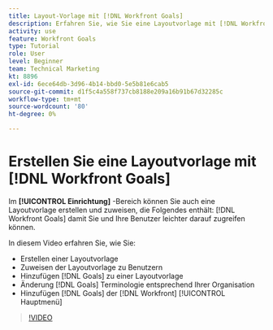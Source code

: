 ```yaml
---
title: Layout-Vorlage mit [!DNL Workfront Goals]
description: Erfahren Sie, wie Sie eine Layoutvorlage mit [!DNL Workfront Goals], assign the layout template to users, and change [!DNL Goals] -Terminologie an Ihre Organisation anpassen.
activity: use
feature: Workfront Goals
type: Tutorial
role: User
level: Beginner
team: Technical Marketing
kt: 8896
exl-id: 6ece64db-3d96-4b14-bbd0-5e5b81e6cab5
source-git-commit: d1f5c4a558f737cb8188e209a16b91b67d32285c
workflow-type: tm+mt
source-wordcount: '80'
ht-degree: 0%

---
```


# Erstellen Sie eine Layoutvorlage mit [!DNL Workfront Goals]

Im **[!UICONTROL Einrichtung]** -Bereich können Sie auch eine Layoutvorlage erstellen und zuweisen, die Folgendes enthält: [!DNL Workfront Goals] damit Sie und Ihre Benutzer leichter darauf zugreifen können.

In diesem Video erfahren Sie, wie Sie:

* Erstellen einer Layoutvorlage
* Zuweisen der Layoutvorlage zu Benutzern
* Hinzufügen [!DNL Goals] zu einer Layoutvorlage
* Änderung [!DNL Goals] Terminologie entsprechend Ihrer Organisation
* Hinzufügen [!DNL Goals] der [!DNL Workfront] [!UICONTROL Hauptmenü]

>[!VIDEO](https://video.tv.adobe.com/v/335190/?quality=12)

<!--
Learn more graphic
-->
